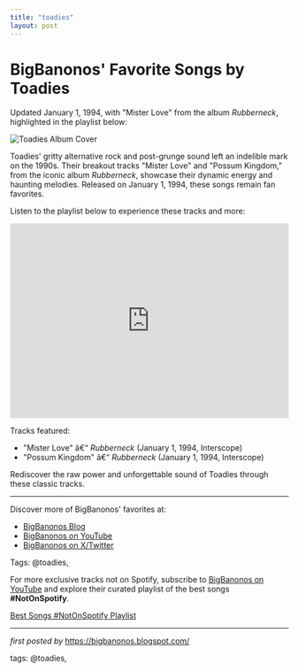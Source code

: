 ```yaml
---
title: "toadies"
layout: post
---
```

<div class="post-title"> <h1>BigBanonos' Favorite Songs by Toadies</h1>
</div>
<p>Updated January 1, 1994, with "Mister Love" from the album <i>Rubberneck</i>, highlighted in the playlist below:</p>
<div class="post-image"> <img src="https://resources.tidal.com/images/e712d1e1/5582/4183/a9c1/83e0aa4ac3cf/750x750.jpg" alt="Toadies Album Cover">
</div>
<p>Toadies' gritty alternative rock and post-grunge sound left an indelible mark on the 1990s. Their breakout tracks "Mister Love" and "Possum Kingdom," from the iconic album <i>Rubberneck</i>, showcase their dynamic energy and haunting melodies. Released on January 1, 1994, these songs remain fan favorites.</p>
<p>Listen to the playlist below to experience these tracks and more:</p>
<div class="spotify-embed"> <iframe src="https://open.spotify.com/embed/playlist/5RsZQXEh4N7VBAyGRSxFNy?utm_source=generator" width="100%" height="352" frameBorder="0" allowfullscreen="" allow="autoplay; clipboard-write; encrypted-media; fullscreen; picture-in-picture" loading="lazy"></iframe>
</div>
<p>Tracks featured:</p>
<ul> <li>"Mister Love" â€“ <i>Rubberneck</i> (January 1, 1994, Interscope)</li> <li>"Possum Kingdom" â€“ <i>Rubberneck</i> (January 1, 1994, Interscope)</li>
</ul>
<p>Rediscover the raw power and unforgettable sound of Toadies through these classic tracks.</p>
<hr>
<div class="post-footer"> <p>Discover more of BigBanonos' favorites at:</p> <ul> <li><a href="https://bigbanonos.blogspot.com/" target="_blank">BigBanonos Blog</a></li> <li><a href="https://www.youtube.com/@BigBanonos" target="_blank">BigBanonos on YouTube</a></li> <li><a href="https://x.com/bigbanonos" target="_blank">BigBanonos on X/Twitter</a></li> </ul>
</div>
<div class="post-tags"> Tags: @toadies,
</div>


<!--Subscribe and Playlist Links-->
<div>
    <p>For more exclusive tracks not on Spotify, subscribe to <a href="https://www.youtube.com/@BigBanonos" target="_blank">BigBanonos on YouTube</a> and explore their curated playlist of the best songs <strong>#NotOnSpotify</strong>.</p>
    <p><a href="https://www.youtube.com/playlist?list=PLtuNtuTatqI0kFahUCbtbfenC_ET5O_tr" target="_blank">Best Songs #NotOnSpotify Playlist<br /></a></p></div>

<hr />

<p><em>first posted by</em> <a href="https://bigbanonos.blogspot.com/" rel="noopener" target="_new">https://bigbanonos.blogspot.com/</a></p>

<p>tags: @toadies,</p>
